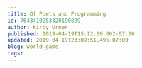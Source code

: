 ```yaml
---
title: Of Poets and Programming
id: 7643410253320190899
author: Kirby Urner
published: 2019-04-19T15:12:00.002-07:00
updated: 2019-04-19T23:09:51.496-07:00
blog: world_game
tags: 
---
```


